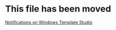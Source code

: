 # This file has been moved

[Notifications on Windows Template Studio](https://github.com/microsoft/WindowsTemplateStudio/blob/release/docs/UWP/notifications.vb.md)